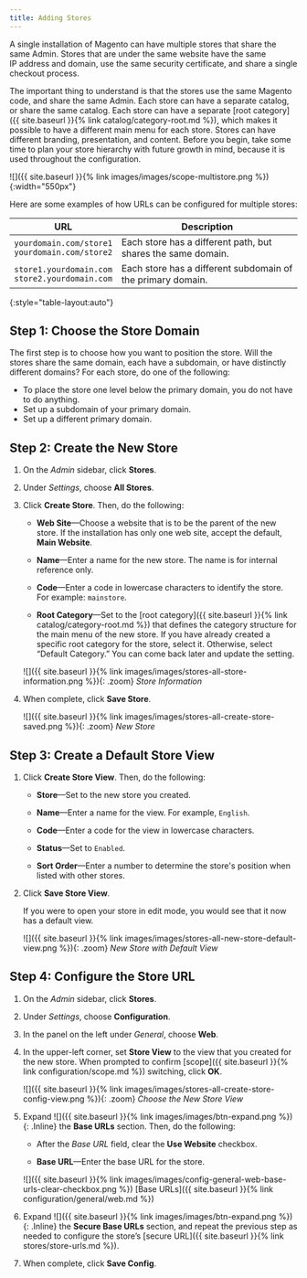 ```yaml
---
title: Adding Stores
---
```


A single installation of Magento can have multiple stores that share the same Admin. Stores that are under the same website have the same IP address and domain, use the same security certificate, and share a single checkout process.

The important thing to understand is that the stores use the same Magento code, and share the same Admin. Each store can have a separate catalog, or share the same catalog. Each store can have a separate [root category]({{ site.baseurl }}{% link catalog/category-root.md %}), which makes it possible to have a different main menu for each store. Stores can have different branding, presentation, and content. Before you begin, take some time to plan your store hierarchy with future growth in mind, because it is used throughout the configuration.

![]({{ site.baseurl }}{% link images/images/scope-multistore.png %}){:width="550px"}

Here are some examples of how URLs can be configured for multiple stores:

| URL | Description |
| --- | ----------- |
| `yourdomain.com/store1`<br>`yourdomain.com/store2` | Each store has a different path, but shares the same domain. |
| `store1.yourdomain.com`<br>`store2.yourdomain.com` | Each store has a different subdomain of the primary domain. |
{:style="table-layout:auto"}

## Step 1: Choose the Store Domain

The first step is to choose how you want to position the store. Will the stores share the same domain, each have a subdomain, or have distinctly different domains? For each store, do one of the following:

-  To place the store one level below the primary domain, you do not have to do anything.
-  Set up a subdomain of your primary domain.
-  Set up a different primary domain.

## Step 2: Create the New Store

1.  On the _Admin_ sidebar, click **Stores**.

1.  Under _Settings_, choose **All Stores**.

1.  Click **Create Store**. Then, do the following:

    -  **Web Site**—Choose a website that is to be the parent of the new store. If the installation has only one web site, accept the default, **Main Website**.

    -  **Name**—Enter a name for the new store. The name is for internal reference only.

    -  **Code**—Enter a code in lowercase characters to identify the store. For example: `mainstore`.

    -  **Root Category**—Set to the [root category]({{ site.baseurl }}{% link catalog/category-root.md %}) that defines the category structure for the main menu of the new store. If you have already created a specific root category for the store, select it. Otherwise, select “Default Category.” You can come back later and update the setting.

    ![]({{ site.baseurl }}{% link images/images/stores-all-store-information.png %}){: .zoom}
    _Store Information_

1.  When complete, click **Save Store**.

    ![]({{ site.baseurl }}{% link images/images/stores-all-create-store-saved.png %}){: .zoom}
    _New Store_

## Step 3: Create a Default Store View

1.  Click **Create Store View**. Then, do the following:

    -  **Store**—Set to the new store you created.

    -  **Name**—Enter a name for the view. For example, `English`.

    -  **Code**—Enter a code for the view in lowercase characters.

    -  **Status**—Set to `Enabled`.

    -  **Sort Order**—Enter a number to determine the store's position when listed with other stores.

1.  Click **Save Store View**.

    If you were to open your store in edit mode, you would see that it now has a default view.

    ![]({{ site.baseurl }}{% link images/images/stores-all-new-store-default-view.png %}){: .zoom}
    _New Store with Default View_

## Step 4: Configure the Store URL

1.  On the _Admin_ sidebar, click **Stores**.

1.  Under _Settings_, choose **Configuration**.

1.  In the panel on the left under _General_, choose **Web**.

1.  In the upper-left corner, set **Store View** to the view that you created for the new store. When prompted to confirm [scope]({{ site.baseurl }}{% link configuration/scope.md %}) switching, click **OK**.

    ![]({{ site.baseurl }}{% link images/images/stores-all-create-store-config-view.png %}){: .zoom}
    _Choose the New Store View_

1.  Expand ![]({{ site.baseurl }}{% link images/images/btn-expand.png %}){: .Inline} the **Base URLs** section. Then, do the following:

    -  After the _Base URL_ field, clear the **Use Website** checkbox.

    -  **Base URL**—Enter the base URL for the store.

    ![]({{ site.baseurl }}{% link images/images/config-general-web-base-urls-clear-checkbox.png %})
    [Base URLs]({{ site.baseurl }}{% link configuration/general/web.md %})

1.  Expand ![]({{ site.baseurl }}{% link images/images/btn-expand.png %}){: .Inline} the **Secure Base URLs** section, and repeat the previous step as needed to configure the store’s [secure URL]({{ site.baseurl }}{% link stores/store-urls.md %}).

1.  When complete, click **Save Config**.

